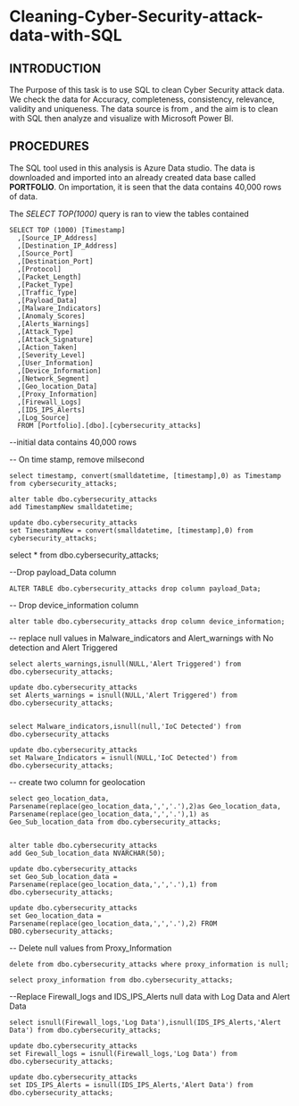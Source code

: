 # Cleaning-Cyber-Security-attack-data-with-SQL

## INTRODUCTION
The Purpose of this task is to use SQL to clean Cyber Security attack data. We check the data for Accuracy, completeness, consistency, relevance, validity and uniqueness.
The data source is from [](https://www.kaggle.com/), and the aim is to clean with SQL then analyze and visualize with Microsoft Power BI.

## PROCEDURES
The SQL tool used in this analysis is Azure Data studio. The data is downloaded and imported into an already created data base called **PORTFOLIO**. On importation, it is seen that the data contains 40,000 rows of data.

The *SELECT TOP(1000)* query is ran to view the tables contained

    SELECT TOP (1000) [Timestamp]
      ,[Source_IP_Address]
      ,[Destination_IP_Address]
      ,[Source_Port]
      ,[Destination_Port]
      ,[Protocol]
      ,[Packet_Length]
      ,[Packet_Type]
      ,[Traffic_Type]
      ,[Payload_Data]
      ,[Malware_Indicators]
      ,[Anomaly_Scores]
      ,[Alerts_Warnings]
      ,[Attack_Type]
      ,[Attack_Signature]
      ,[Action_Taken]
      ,[Severity_Level]
      ,[User_Information]
      ,[Device_Information]
      ,[Network_Segment]
      ,[Geo_location_Data]
      ,[Proxy_Information]
      ,[Firewall_Logs]
      ,[IDS_IPS_Alerts]
      ,[Log_Source]
      FROM [Portfolio].[dbo].[cybersecurity_attacks]

--initial data contains 40,000 rows

-- On time stamp, remove milsecond

    select timestamp, convert(smalldatetime, [timestamp],0) as Timestamp from cybersecurity_attacks;

    alter table dbo.cybersecurity_attacks
    add TimestampNew smalldatetime;

    update dbo.cybersecurity_attacks 
    set TimestampNew = convert(smalldatetime, [timestamp],0) from cybersecurity_attacks;


select * from dbo.cybersecurity_attacks;


--Drop payload_Data column

    ALTER TABLE dbo.cybersecurity_attacks drop column payload_Data;

-- Drop device_information column

    alter table dbo.cybersecurity_attacks drop column device_information;

-- replace null values in Malware_indicators and Alert_warnings with No detection and Alert Triggered

    select alerts_warnings,isnull(NULL,'Alert Triggered') from dbo.cybersecurity_attacks;

    update dbo.cybersecurity_attacks
    set Alerts_warnings = isnull(NULL,'Alert Triggered') from dbo.cybersecurity_attacks;


    select Malware_indicators,isnull(null,'IoC Detected') from dbo.cybersecurity_attacks

    update dbo.cybersecurity_attacks
    set Malware_Indicators = isnull(NULL,'IoC Detected') from dbo.cybersecurity_attacks;

-- create two column for geolocation

    select geo_location_data, Parsename(replace(geo_location_data,',','.'),2)as Geo_location_data,
    Parsename(replace(geo_location_data,',','.'),1) as Geo_Sub_location_data from dbo.cybersecurity_attacks;


    alter table dbo.cybersecurity_attacks
    add Geo_Sub_location_data NVARCHAR(50);

    update dbo.cybersecurity_attacks
    set Geo_Sub_location_data = Parsename(replace(geo_location_data,',','.'),1) from dbo.cybersecurity_attacks;

    update dbo.cybersecurity_attacks
    set Geo_location_data = Parsename(replace(geo_location_data,',','.'),2) FROM DBO.cybersecurity_attacks;

-- Delete null values from Proxy_Information

    delete from dbo.cybersecurity_attacks where proxy_information is null;

    select proxy_information from dbo.cybersecurity_attacks;

--Replace Firewall_logs and IDS_IPS_Alerts null data with Log Data and Alert Data

    select isnull(Firewall_logs,'Log Data'),isnull(IDS_IPS_Alerts,'Alert Data') from dbo.cybersecurity_attacks;

    update dbo.cybersecurity_attacks
    set Firewall_logs = isnull(Firewall_logs,'Log Data') from dbo.cybersecurity_attacks;

    update dbo.cybersecurity_attacks
    set IDS_IPS_Alerts = isnull(IDS_IPS_Alerts,'Alert Data') from dbo.cybersecurity_attacks;







